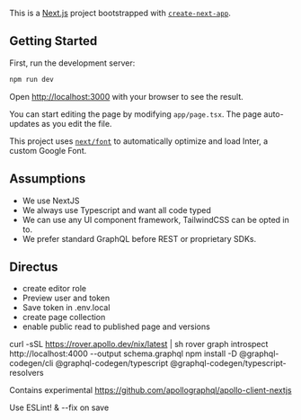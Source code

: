 This is a [Next.js](https://nextjs.org/) project bootstrapped with [`create-next-app`](https://github.com/vercel/next.js/tree/canary/packages/create-next-app).

## Getting Started

First, run the development server:

```bash
npm run dev
```

Open [http://localhost:3000](http://localhost:3000) with your browser to see the result.

You can start editing the page by modifying `app/page.tsx`. The page auto-updates as you edit the file.

This project uses [`next/font`](https://nextjs.org/docs/basic-features/font-optimization) to automatically optimize and load Inter, a custom Google Font.

## Assumptions

- We use NextJS
- We always use Typescript and want all code typed
- We can use any UI component framework, TailwindCSS can be opted in to.
- We prefer standard GraphQL before REST or proprietary SDKs.


## Directus

- create editor role
- Preview user and token
- Save token in .env.local
- create page collection
- enable public read to published page and versions


curl -sSL https://rover.apollo.dev/nix/latest | sh
rover graph introspect http://localhost:4000 --output schema.graphql
npm install -D @graphql-codegen/cli @graphql-codegen/typescript @graphql-codegen/typescript-resolvers

Contains experimental
https://github.com/apollographql/apollo-client-nextjs

Use ESLint! & --fix on save
